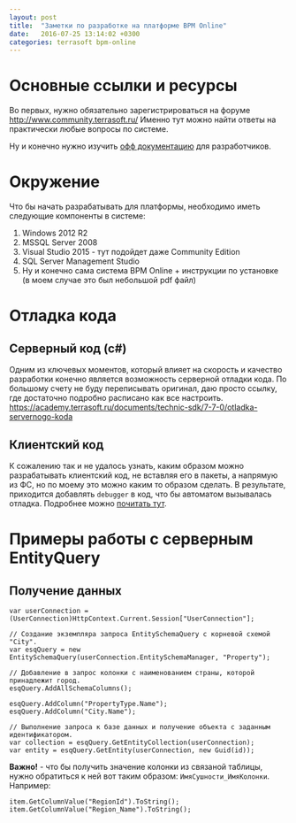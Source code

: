 ```yaml
---
layout: post
title:  "Заметки по разработке на платформе BPM Online"
date:   2016-07-25 13:14:02 +0300
categories: terrasoft bpm-online
---
```



# Основные ссылки и ресурсы
Во первых, нужно обязательно зарегистрироваться на форуме http://www.community.terrasoft.ru/
Именно тут можно найти ответы на практически любые вопросы по системе.

Ну и конечно нужно изучить [офф документацию] для разработчиков.


# Окружение
Что бы начать разрабатывать для платформы, необходимо иметь следующие компоненты в системе:
 1.  Windows 2012 R2
 2.  MSSQL Server 2008
 3.  Visual Studio 2015 - тут подойдет даже Community Edition
 4.  SQL Server Management Studio
 5.  Ну и конечно сама система BPM Online + инструкции по установке (в моем случае это был небольшой pdf файл)


# Отладка кода
## Серверный код (c#)
Одним из ключевых моментов, который влияет на скорость и качество разработки конечно является
 возможность серверной отладки кода.
По большому счету не буду переписывать оригинал, даю просто ссылку, где достаточно подробно расписано как все настроить.
https://academy.terrasoft.ru/documents/technic-sdk/7-7-0/otladka-servernogo-koda

## Клиентский код
К сожалению так и не удалось узнать, каким образом можно разрабатывать клиентский код, не вставляя
его в пакеты, а напрямую из ФС, но по моему это можно каким то образом сделать.
В результате, приходится добавлять `debugger` в код, что бы автоматом вызывалась отладка.
Подробнее можно [почитать тут].



# Примеры работы с серверным EntityQuery
## Получение данных

    var userConnection = (UserConnection)HttpContext.Current.Session["UserConnection"];

    // Создание экземпляра запроса EntitySchemaQuery с корневой схемой "City".
    var esqQuery = new EntitySchemaQuery(userConnection.EntitySchemaManager, "Property");

    // Добавление в запрос колонки с наименованием страны, которой принадлежит город.
    esqQuery.AddAllSchemaColumns();

    esqQuery.AddColumn("PropertyType.Name");
    esqQuery.AddColumn("City.Name");

    // Выполнение запроса к базе данных и получение объекта с заданным идентификатором.
    var collection = esqQuery.GetEntityCollection(userConnection);
    var entity = esqQuery.GetEntity(userConnection, new Guid(id));

**Важно!** - что бы получить значение колонки из связаной таблицы, нужно обратиться к ней
вот таким образом: `ИмяСушности_ИмяКолонки`. Например:

    item.GetColumnValue("RegionId").ToString();
    item.GetColumnValue("Region_Name").ToString();


[офф документацию]: https://academy.terrasoft.ru/documents/technic-sdk/7-7-0/dokumentaciya-po-razrabotke-bpmonline
[почитать тут]: https://academy.terrasoft.ru/documents/technic-sdk/7-7-0/otladka-klientskogo-koda